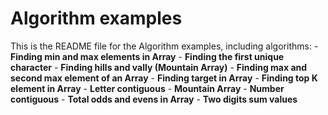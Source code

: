 # Algorithm examples

This is the README file for the Algorithm examples, including algorithms:
    - **Finding min and max elements in Array**
    - **Finding the first unique character**
    - **Finding hills and vally (Mountain Array)**
    - **Finding max and second max element of an Array**
    - **Finding target in Array**
    - **Finding top K element in Array**
    - **Letter contiguous**
    - **Mountain Array**
    - **Number contiguous**
    - **Total odds and evens in Array**
    - **Two digits sum values**